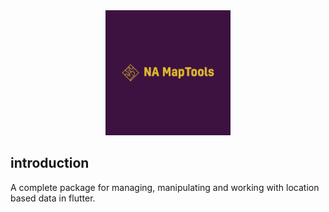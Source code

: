  <div style="width:100%; text-align:center"><img src="./docs/logo.png" alt="logo" width="200" height="200" ></div>
 <p></p>

## introduction
A complete package for managing, manipulating and working with location based data in flutter.

  
